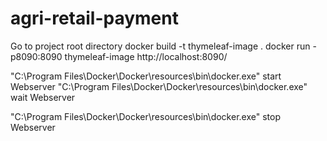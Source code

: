 # agri-retail-payment

Go to project root directory
docker build -t thymeleaf-image .
docker run -p8090:8090 thymeleaf-image
http://localhost:8090/


"C:\Program Files\Docker\Docker\resources\bin\docker.exe" start Webserver
"C:\Program Files\Docker\Docker\resources\bin\docker.exe" wait Webserver

"C:\Program Files\Docker\Docker\resources\bin\docker.exe" stop Webserver
